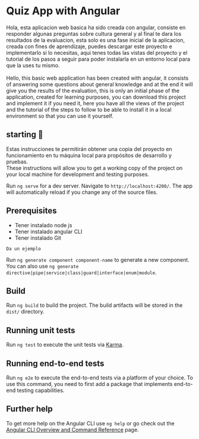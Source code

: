 # Quiz App with Angular

Hola, esta aplicacion web basica ha sido creada con angular, consiste en responder algunas preguntas sobre cultura general y al final te dara los resultados de la evaluacion, esta solo es una fase inicial de la aplicacion, creada con fines de aprendizaje, puedes descargar este proyecto e implementarlo si lo necesitas, aqui tenes todas las vistas del proyecto y el tutorial de los pasos a seguir para poder instalarla en un entorno local para que la uses tu mismo.
<br/>
<br/>
Hello, this basic web application has been created with angular, it consists of answering some questions about general knowledge and at the end it will give you the results of the evaluation, this is only an initial phase of the application, created for learning purposes, you can download this project and implement it if you need it, here you have all the views of the project and the tutorial of the steps to follow to be able to install it in a local environment so that you can use it yourself.

## starting 🚀
Estas instrucciones te permitirán obtener una copia del proyecto en funcionamiento en tu máquina local para propósitos de desarrollo y pruebas.
<br/>
These instructions will allow you to get a working copy of the project on your local machine for development and testing purposes.


Run `ng serve` for a dev server. Navigate to `http://localhost:4200/`. The app will automatically reload if you change any of the source files.

## Prerequisites 
- Tener instalado node js 
- Tener instalado angular CLI
- Tener instalado Git
```
Da un ejemplo
```

Run `ng generate component component-name` to generate a new component. You can also use `ng generate directive|pipe|service|class|guard|interface|enum|module`.

## Build

Run `ng build` to build the project. The build artifacts will be stored in the `dist/` directory.

## Running unit tests

Run `ng test` to execute the unit tests via [Karma](https://karma-runner.github.io).

## Running end-to-end tests

Run `ng e2e` to execute the end-to-end tests via a platform of your choice. To use this command, you need to first add a package that implements end-to-end testing capabilities.

## Further help

To get more help on the Angular CLI use `ng help` or go check out the [Angular CLI Overview and Command Reference](https://angular.io/cli) page.
